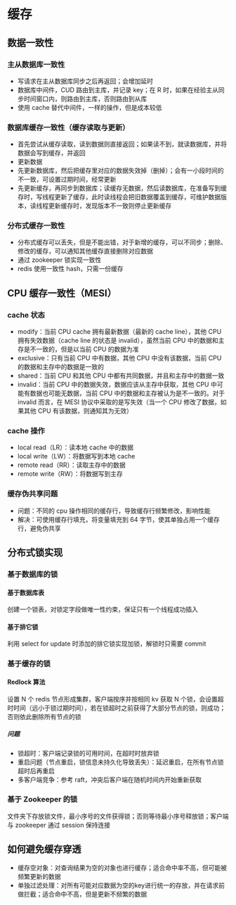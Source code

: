 # 缓存
## 数据一致性
### 主从数据库一致性
- 写请求在主从数据库同步之后再返回；会增加延时
- 数据库中间件，CUD 路由到主库，并记录 key；在 R 时，如果在经验主从同步时间窗口内，则路由到主库，否则路由到从库
- 使用 cache 替代中间件，一样的操作，但是成本较低

### 数据库缓存一致性（缓存读取与更新）
- 首先尝试从缓存读取，读到数据则直接返回；如果读不到，就读数据库，并将数据会写到缓存，并返回
- 更新数据
 - 先更新数据库，然后把缓存里对应的数据失效掉（删掉）；会有一小段时间的不一致，可设置过期时间，经常更新
 - 先更新缓存，再同步到数据库；读缓存无数据，然后读数据库，在准备写到缓存时，写线程更新了缓存，此时读线程会把旧数据覆盖到缓存，可维护数据版本，读线程更新缓存时，发现版本不一致则停止更新缓存

### 分布式缓存一致性
- 分布式缓存可以丢失，但是不能出错，对于新增的缓存，可以不同步；删除、修改的缓存，可以通知其他缓存直接删除对应数据
- 通过 zookeeper 锁实现一致性
- redis 使用一致性 hash，只需一份缓存

## CPU 缓存一致性（MESI）
### cache 状态
- modify：当前 CPU cache 拥有最新数据（最新的 cache line），其他 CPU 拥有失效数据（cache line 的状态是 invalid），虽然当前 CPU 中的数据和主存是不一致的，但是以当前 CPU 的数据为准
- exclusive：只有当前 CPU 中有数据，其他 CPU 中没有该数据，当前 CPU 的数据和主存中的数据是一致的
- shared：当前 CPU 和其他 CPU 中都有共同数据，并且和主存中的数据一致
- invalid：当前 CPU 中的数据失效，数据应该从主存中获取，其他 CPU 中可能有数据也可能无数据，当前 CPU 中的数据和主存被认为是不一致的。对于 invalid 而言，在 MESI 协议中采取的是写失效（当一个 CPU 修改了数据，如果其他 CPU 有该数据，则通知其为无效）

### cache 操作
- local read（LR）：读本地 cache 中的数据
- local write（LW）：将数据写到本地 cache
- remote read（RR）：读取主存中的数据
- remote write（RW）：将数据写到主存

### 缓存伪共享问题
- 问题：不同的 cpu 操作相同的缓存行，导致缓存行频繁修改，影响性能
- 解决：可使用缓存行填充，将变量填充到 64 字节，使其单独占用一个缓存行，避免伪共享

## 分布式锁实现
### 基于数据库的锁
#### 基于数据库表
创建一个锁表，对锁定字段做唯一性约束，保证只有一个线程成功插入

#### 基于排它锁
利用 select for update 时添加的排它锁实现加锁，解锁时只需要 commit

### 基于缓存的锁
#### Redlock 算法
设置 N 个 redis 节点形成集群，客户端按序并按相同 kv 获取 N 个锁，会设置超时时间（远小于锁过期时间），若在锁超时之前获得了大部分节点的锁，则成功；否则依此删除所有节点的锁

##### 问题
- 锁超时：客户端记录锁的可用时间，在超时时放弃锁
- 重启问题（节点重启，锁信息未持久化导致丢失）：延迟重启，在所有节点锁超时后再重启
- 多客户端竞争：参考 raft，冲突后客户端在随机时间内开始重新获取

### 基于 Zookeeper 的锁
文件夹下存放锁文件，最小序号的文件获得锁；否则等待最小序号释放锁；客户端与 zookeeper 通过 session 保持连接

## 如何避免缓存穿透
- 缓存空对象：对查询结果为空的对象也进行缓存；适合命中率不高，但可能被频繁更新的数据
- 单独过滤处理：对所有可能对应数据为空的key进行统一的存放，并在请求前做拦截；适合命中不高，但是更新不频繁的数据